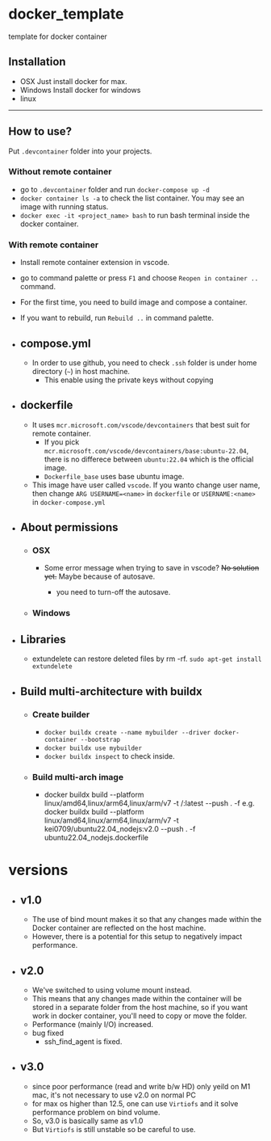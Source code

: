 # docker_template
template for docker container


## Installation
- OSX 
  Just install docker for max.
- Windows
  Install docker for windows
- linux
---
## How to use?
Put `.devcontainer` folder into your projects. 

### Without remote container

  - go to `.devcontainer` folder and run `docker-compose up -d `
  - `docker container ls -a` to check the list container. You may see an image with running status.
  - `docker exec -it <project_name> bash` to run bash terminal inside the docker container.

### With remote container
  - Install remote container extension in vscode.
  - go to command palette or press `F1` and choose `Reopen in container ..` command.
  - For the first time, you need to build image and compose a container.
  - If you want to rebuild, run `Rebuild ..` in command palette.

- ## compose.yml
  - In order to use github, you need to check `.ssh` folder is under home directory (`~`) in host machine.
    - This enable using the private keys without copying
- ## dockerfile
  - It uses `mcr.microsoft.com/vscode/devcontainers` that best suit for remote container.
    - If you pick `mcr.microsoft.com/vscode/devcontainers/base:ubuntu-22.04`, there is no differece between `ubuntu:22.04`  which is the official image.
    - `Dockerfile_base` uses base ubuntu image.
  - This image have user called `vscode`. If you wanto change user name, then change `ARG USERNAME=<name>` in `dockerfile` or `USERNAME:<name>` in `docker-compose.yml`

- ## About permissions

  - ### OSX
    - Some error message when trying to save in vscode?
      ~~No solution yet.~~
      Maybe because of autosave.
      - you need to turn-off the autosave.

      <!-- - It is severe problem. If you change permissions with `chmod 777 -R .`, then error message won't come out.
      - Other than that, no solution is provided yet. -->
        <!-- - If I choose `- ../:/home/user/project:delegated` instead of `:consistent` error doesn't raise. -->
        

  - ### Windows


- ## Libraries
  - extundelete
    can restore deleted files by rm -rf. `sudo apt-get install extundelete`



- ## Build multi-architecture with buildx

  - ### Create builder
    - `docker buildx create --name mybuilder --driver docker-container --bootstrap`
    - `docker buildx use mybuilder`
    - `docker buildx inspect` to check inside.
  
  - ### Build multi-arch image
    - docker buildx build --platform linux/amd64,linux/arm64,linux/arm/v7 -t <username>/<image>:latest --push . -f <path to dockerfile>
    e.g. docker buildx build --platform linux/amd64,linux/arm64,linux/arm/v7 -t kei0709/ubuntu22.04_nodejs:v2.0 --push . -f ubuntu22.04_nodejs.dockerfile

# versions

- ## v1.0
  - The use of bind mount makes it so that any changes made within the Docker container are reflected on the host machine.
  - However, there is a potential for this setup to negatively impact performance.
- ## v2.0
  - We've switched to using volume mount instead.
  - This means that any changes made within the container will be stored in a separate folder from the host machine, so if you want work in docker container, you'll need to copy or move the folder.
  - Performance (mainly I/O) increased.
  - bug fixed
    - ssh_find_agent is fixed.


- ## v3.0 
  - since poor performance (read and write b/w HD) only yeild on M1 mac, it's not necessary to use v2.0 on normal PC
  - for max os higher than 12.5, one can use `Virtiofs` and it solve performance problem on bind volume. 
  - So, v3.0 is basically same as v1.0
  - But `Virtiofs` is still unstable so be careful to use.

